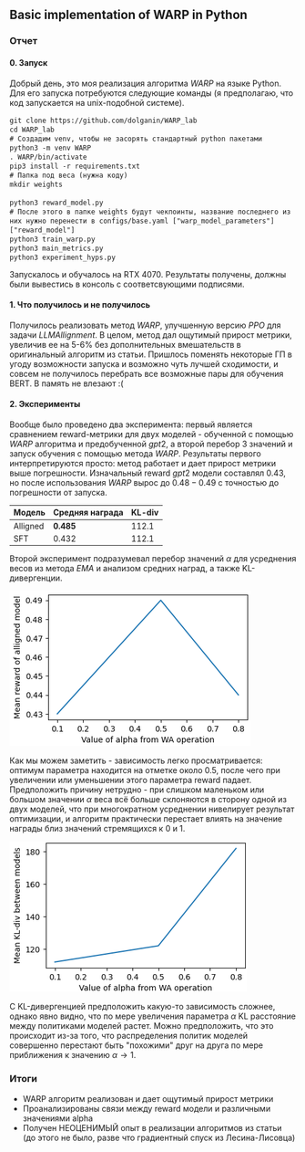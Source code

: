 ## Basic implementation of WARP in Python
### Отчет
#### 0. Запуск

Добрый день, это моя реализация алгоритма $WARP$ на языке Python. Для его запуска потребуются следующие команды (я предполагаю, что код запускается на unix-подобной системе).

```
git clone https://github.com/dolganin/WARP_lab
cd WARP_lab
# Создадим venv, чтобы не засорять стандартный python пакетами
python3 -m venv WARP
. WARP/bin/activate
pip3 install -r requirements.txt
# Папка под веса (нужна коду)
mkdir weights

python3 reward_model.py
# После этого в папке weights будут чекпоинты, название последнего из них нужно перенести в configs/base.yaml ["warp_model_parameters"]["reward_model"]
python3 train_warp.py
python3 main_metrics.py
python3 experiment_hyps.py
```
Запускалось и обучалось на RTX 4070.
Результаты получены, должны были вывестись в консоль с соответсвующими подписями.
#### 1. Что получилось и не получилось

Получилось реализовать метод $WARP$, улучшенную версию $PPO$ для задачи $LLM Allignment$. В целом, метод дал ощутимый прирост метрики, увеличив ее на 5-6% без дополнительных вмешательств в оригинальный алгоритм из статьи. Пришлось поменять некоторые ГП в угоду возможности запуска и возможно чуть лучшей сходимости, и совсем не получилось перебрать все возможные пары для обучения BERT. В память не влезают :(

#### 2. Эксперименты

Вообще было проведено два эксперимента: первый является сравнением reward-метрики для двух моделей - обученной с помощью $WARP$ алгоритма и предобученной $gpt2$, а второй перебор 3 значений и запуск обучения с помощью метода $WARP$. Результаты первого интерпретируются просто: метод работает и дает прирост метрики выше погрешности. Изначальный reward $gpt2$ модели составлял $0.43$, но после использования $WARP$ вырос до $0.48-0.49$ с точностью до погрешности от запуска.

| Модель   | Средняя награда | KL-div |
|----------|-----------------|----------|
| Alligned    | **0.485**          | 112.1   |
| SFT    | 0.432          | 112.1   |

Второй эксперимент подразумевал перебор значений $\alpha$ для усреднения весов из метода $EMA$ и анализом средних наград, а также KL-дивергенции.

![](graphs/graph1.png)

Как мы можем заметить - зависимость легко просматривается: оптимум параметра находится на отметке около 0.5, после чего при увеличении или уменьшении этого параметра reward падает. Предположить причину нетрудно - при слишком маленьком или большом значении $\alpha$ веса всё больше склоняются в сторону одной  из двух моделей, что при многократном усреднении нивелирует результат оптимизации, и алгоритм практически перестает влиять на значение награды близ значений стремящихся к 0 и 1.

![](graphs/graph2.png)

С KL-дивергенцией предположить какую-то зависимость сложнее, однако явно видно, что по мере увеличения параметра $\alpha$ KL расстояние между политиками моделей растет. Можно предположить, что это происходит из-за того, что распределения политик моделей совершенно перестают быть "похожими" друг на друга по мере приближения к значению $\alpha \to 1$.

### Итоги
- WARP алгоритм реализован и дает ощутимый прирост метрики
- Проанализированы связи между reward модели и различными значениями alpha
- Получен НЕОЦЕНИМЫЙ опыт в реализации алгоритмов из статьи (до этого не было, разве что градиентный спуск из Лесина-Лисовца)








